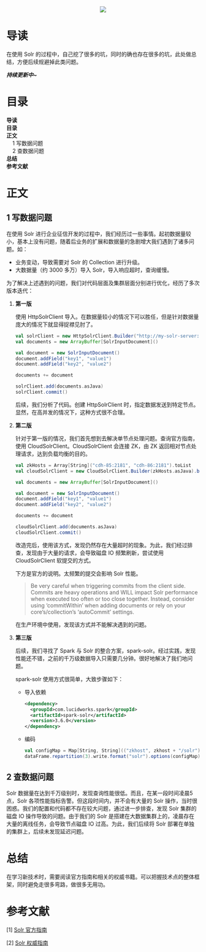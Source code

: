 <div align="center"><img src="https://gitee.com/struggle3014/picBed/raw/master/name_code.png"></div>

# 导读

在使用 Solr 的过程中，自己挖了很多的坑，同时的确也存在很多的坑，此处做总结，方便后续规避掉此类问题。

***持续更新中~***



# 目录

<nav>
<a href='#导读' style='text-decoration:none;font-weight:bolder'>导读</a><br/>
<a href='#目录' style='text-decoration:none;font-weight:bolder'>目录</a><br/>
<a href='#正文' style='text-decoration:none;font-weight:bolder'>正文</a><br/>
&nbsp;&nbsp;&nbsp;&nbsp;<a href='#1 写数据问题' style='text-decoration:none;${border-style}'>1 写数据问题</a><br/>
&nbsp;&nbsp;&nbsp;&nbsp;<a href='#2 查数据问题' style='text-decoration:none;${border-style}'>2 查数据问题</a><br/>
<a href='#总结' style='text-decoration:none;font-weight:bolder'>总结</a><br/>
<a href='#参考文献' style='text-decoration:none;font-weight:bolder'>参考文献</a><br/>
</nav>

# 正文

## 1 写数据问题

在使用 Solr 进行企业征信开发的过程中，我们经历过一些事情。起初数据量较小，基本上没有问题，随着后业务的扩展和数据量的急剧增大我们遇到了诸多问题。如：

* 业务变动，导致需要对 Solr 的 Collection 进行升级。
* 大数据量（约 3000 多万）导入 Solr，导入响应超时，查询缓慢。

为了解决上述遇到的问题，我们对代码层面及集群层面分别进行优化，经历了多次版本迭代：

1. **第一版**

   使用 HttpSolrClient 导入。在数据量较小的情况下可以胜任，但是针对数据量庞大的情况下就显得捉襟见肘了。

   ```scala
   val solrClient = new HttpSolrClient.Builder("http://my-solr-server:8983/solr/testcollection").build()
   val documents = new ArrayBuffer[SolrInputDocument]()
   
   val document = new SolrInputDocument()
   document.addField("key1", "value1")
   document.addField("key2", "value2")
   
   documents += document
   
   solrClient.add(documents.asJava)
   solrClient.commit()
   ```

   后续，我们分析了代码。创建 HttpSolrClient 时，指定数据发送到特定节点。显然，在高并发的情况下，这种方式很不合理。

   

2. **第二版**

   针对于第一版的情况，我们首先想到去解决单节点处理问题。查询官方指南，使用 CloudSolrClient。CloudSolrClient 会连接 ZK，由 ZK 返回相对节点处理请求，达到负载均衡的目的。

   ```scala
   val zkHosts = Array[String]("cdh-85:2181", "cdh-86:2181").toList
   val cloudSolrClient = new CloudSolrClient.Builder(zkHosts.asJava).build()
   
   val documents = new ArrayBuffer[SolrInputDocument]()
   
   val document = new SolrInputDocument()
   document.addField("key1", "value1")
   document.addField("key2", "value2")
   
   documents += document
   
   cloudSolrClient.add(documents.asJava)
   cloudSolrClient.commit()
   ```

   改造完后，使用该方式，发现仍然存在大量超时的现象。为此，我们经过排查，发现由于大量的请求，会导致磁盘 IO 频繁刷新，尝试使用 CloudSolrClient 软提交的方式。

   下方是官方的说明。太频繁的提交会影响 Solr 性能。

   > Be very careful when triggering commits from the client side. Commits are heavy operations and WILL impact Solr performance when executed too often or too close together. Instead, consider using ‘commitWithin’ when adding documents or rely on your core’s/collection’s ‘autoCommit’ settings.

   在生产环境中使用，发现该方式并不能解决遇到的问题。

   

3. **第三版**

   后续，我们寻找了 Spark 与 Solr 的整合方案，spark-solr。经过实践，发现性能还不错，之前的千万级数据导入只需要几分钟。很好地解决了我们地问题。

   spark-solr 使用方式很简单，大致步骤如下：

   * 导入依赖

     ```xml
     <dependency>
       <groupId>com.lucidworks.spark</groupId>
       <artifactId>spark-solr</artifactId>
       <version>3.6.0</version>
     </dependency>
     ```

     

   * 编码

     ```scala
     val configMap = Map[String, String](("zkhost", zkhost + "/solr"), ("collection", COLLECTION_NAME), ("batch_size", "2000000"), ("commit_within", "5000"))
     dataFrame.repartition(3).write.format("solr").options(configMap).save()
     ```

     

## 2 查数据问题

Solr 数据量在达到千万级别时，发现查询性能很低。而且，在某一段时间凌晨5点，Solr 各项性能指标告警。但这段时间内，并不会有大量的 Solr 操作，当时很困惑。我们的配置和代码都不存在较大问题，通过进一步排查，发现 Solr 集群的磁盘 IO 操作导致的问题。由于我们的 Solr 是搭建在大数据集群上的，凌晨存在大量的离线任务，会导致节点磁盘 IO 过高。为此，我们后续将 Solr 部署在单独的集群上，后续未发现延迟问题。



# 总结

在学习新技术时，需要阅读官方指南和相关的权威书籍。可以把握技术点的整体框架，同时避免走很多弯路，做很多无用功。



# 参考文献

[1] [Solr 官方指南](https://lucene.apache.org/solr/guide/8_5/solr-tutorial.html)

[2] [Solr 权威指南](https://99baiduyun.com/baidu/Solr权威指南)